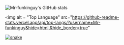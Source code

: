 



![Mr-funkinguy's GitHub stats](https://github-readme-stats.vercel.app/api?username=Mr-funkinguy&theme=dark&show_icons=true)

<img alt = "Top Language" src="https://github-readme-stats.vercel.app/api/top-langs/?username=Mr-funkinguy&hide=html,&hide_border=true"
      
<a href="https://discord.gg/SZtXnZxySk" target="_blank"><img src="https://github.com/Mr-funkinguy/funkinguy/blob/output/snake.svg" alt="snake"></a>


